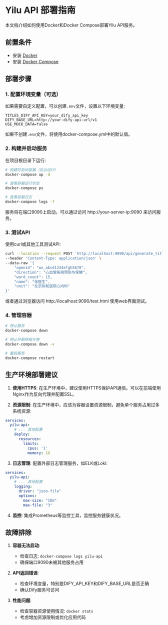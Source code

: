 # Yilu API 部署指南

本文档介绍如何使用Docker和Docker Compose部署Yilu API服务。

## 前置条件

- 安装 [Docker](https://docs.docker.com/get-docker/)
- 安装 [Docker Compose](https://docs.docker.com/compose/install/)

## 部署步骤

### 1. 配置环境变量（可选）

如果需要自定义配置，可以创建`.env`文件，设置以下环境变量:

```
TITLES_DIFY_API_KEY=your_dify_api_key
DIFY_BASE_URL=http://your-dify-api-url/v1
USE_MOCK_DATA=false
```

如果不创建`.env`文件，将使用docker-compose.yml中的默认值。

### 2. 构建并启动服务

在项目根目录下运行:

```bash
# 构建并启动容器（后台运行）
docker-compose up -d

# 查看容器运行状态
docker-compose ps

# 查看容器日志
docker-compose logs -f
```

服务将在端口9090上启动。可以通过访问 http://your-server-ip:9090 来访问服务。

### 3. 测试API

使用curl或其他工具测试API:

```bash
curl --location --request POST 'http://localhost:9090/api/generate_titles' \
--header 'Content-Type: application/json' \
--data-raw '{
    "openid": "wx_abcd1234efgh5678",
    "direction": "心血管疾病预防与保健",
    "word_count": 15,
    "name": "张医生",
    "unit": "北京协和医院心内科"
}'
```

或者通过浏览器访问 http://localhost:9090/test.html 使用web界面测试。

### 4. 管理容器

```bash
# 停止服务
docker-compose down

# 停止并删除相关卷
docker-compose down -v

# 重启服务
docker-compose restart
```

## 生产环境部署建议

1. **使用HTTPS**: 在生产环境中，建议使用HTTPS保护API通信。可以在前端使用Nginx作为反向代理并配置SSL。

2. **资源限制**: 在生产环境中，应该为容器设置资源限制，避免单个服务占用过多系统资源:

```yaml
services:
  yilu-api:
    # ... 其他配置
    deploy:
      resources:
        limits:
          cpus: '1'
          memory: 1G
```

3. **日志管理**: 配置外部日志管理服务，如ELK或Loki:

```yaml
services:
  yilu-api:
    # ... 其他配置
    logging:
      driver: "json-file"
      options:
        max-size: "10m"
        max-file: "3"
```

4. **监控**: 集成Prometheus等监控工具，监控服务健康状况。

## 故障排除

1. **容器无法启动**:
   - 检查日志: `docker-compose logs yilu-api`
   - 确保端口9090未被其他服务占用

2. **API返回错误**:
   - 检查环境变量，特别是DIFY_API_KEY和DIFY_BASE_URL是否正确
   - 确认Dify服务可访问

3. **性能问题**:
   - 检查容器资源使用情况: `docker stats`
   - 考虑增加资源限制或优化应用代码 